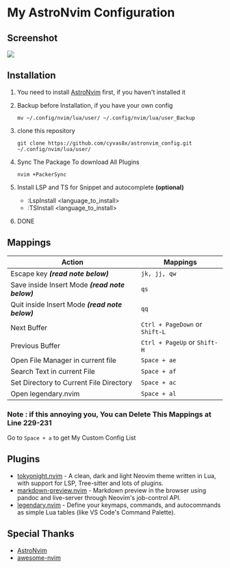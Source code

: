 # My AstroNvim Configuration
## Screenshot
![](https://images2.imgbox.com/34/da/SlHiuWWI_o.jpg) 
## Installation
1. You need to install [AstroNvim](https://github.com/AstroNvim/AstroNvim) first, if you haven't installed it

2. Backup before Installation, if you have your own config
   ```
   mv ~/.config/nvim/lua/user/ ~/.config/nvim/lua/user_Backup
   ```

3. clone this repository 

   ```
   git clone https://github.com/cyvas8x/astronvim_config.git ~/.config/nvim/lua/user/
   ```

4. Sync The Package To download All Plugins
   ```
   nvim +PackerSync
   ```

5. Install LSP and TS for Snippet and autocomplete **(optional)**
   - :LspInstall <language_to_install>
   - :TSInstall <language_to_install>

6. DONE

## Mappings

| Action                                           | Mappings                      |
| ---------------                                  | ----------------              |
| Escape key ***(read note below)***               | `jk, jj, qw`                  |
| Save inside Insert Mode ***(read note below)***  | `qs`                          |
| Quit inside Insert Mode ***(read note below)***  | `qq`                          |
| Next Buffer                                      | `Ctrl + PageDown` or `Shift-L`|
| Previous Buffer                                  | `Ctrl + PageUp` or `Shift-H`  |
| Open File Manager in current file                | `Space + ae`                  |
| Search Text in current File                      | `Space + af`                  |
| Set Directory to Current File Directory          | `Space + ac`                  |
| Open legendary.nvim                              | `Space + al`                  |

###  Note : if this annoying you, You can Delete This Mappings at Line 229-231

Go to `Space + a` to get My Custom Config List

## Plugins
- [tokyonight.nvim](https://github.com/folke/tokyonight.nvim) - A clean, dark and light Neovim theme written in Lua, with support for LSP, Tree-sitter and lots of plugins.
- [markdown-preview.nvim](https://github.com/iamcco/markdown-preview.nvim) - Markdown preview in the browser using pandoc and live-server through Neovim's job-control API.
- [legendary.nvim](https://github.com/mrjones2014/legendary.nvim) - Define your keymaps, commands, and autocommands as simple Lua tables (like VS Code's Command Palette).

## Special Thanks
- [AstroNvim](https://github.com/AstroNvim) 
- [awesome-nvim](https://github.com/rockerBOO/awesome-neovim)
